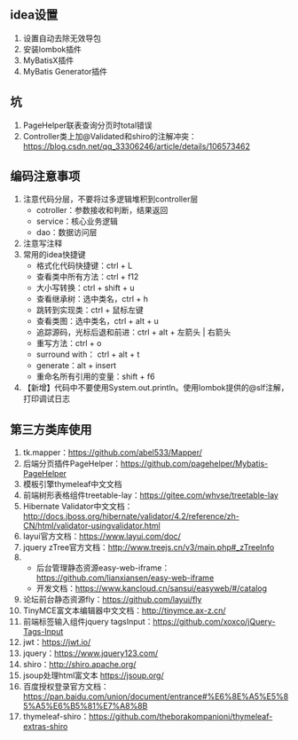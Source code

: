 ## idea设置

1. 设置自动去除无效导包
2. 安装lombok插件
3. MyBatisX插件
4. MyBatis Generator插件

## 坑
1. PageHelper联表查询分页时total错误
2. Controller类上加@Validated和shiro的注解冲突：https://blog.csdn.net/qq_33306246/article/details/106573462

## 编码注意事项

1. 注意代码分层，不要将过多逻辑堆积到controller层
    + cotroller：参数接收和判断，结果返回
    + service：核心业务逻辑
    + dao：数据访问层
2. 注意写注释
3. 常用的idea快捷键
    + 格式化代码快捷键：ctrl + L
    + 查看类中所有方法：ctrl + f12
    + 大小写转换：ctrl + shift + u
    + 查看继承树：选中类名，ctrl + h
    + 跳转到实现类：ctrl + 鼠标左键
    + 查看类图：选中类名，ctrl + alt + u
    + 追踪源码，光标后退和前进：ctrl + alt + 左箭头 | 右箭头
    + 重写方法：ctrl + o
    + surround with： ctrl + alt + t
    + generate：alt + insert
    + 重命名所有引用的变量：shift + f6
4. 【新增】代码中不要使用System.out.println。使用lombok提供的@slf注解，打印调试日志


## 第三方类库使用

1. tk.mapper：https://github.com/abel533/Mapper/
2. 后端分页插件PageHelper：https://github.com/pagehelper/Mybatis-PageHelper
3. 模板引擎thymeleaf中文文档
4. 前端树形表格组件treetable-lay：https://gitee.com/whvse/treetable-lay
5. Hibernate Validator中文文档：http://docs.jboss.org/hibernate/validator/4.2/reference/zh-CN/html/validator-usingvalidator.html
6. layui官方文档：https://www.layui.com/doc/
7. jquery zTree官方文档：http://www.treejs.cn/v3/main.php#_zTreeInfo
8. + 后台管理静态资源easy-web-iframe：https://github.com/lianxiansen/easy-web-iframe
   + 开发文档：https://www.kancloud.cn/sansui/easyweb/#/catalog
9. 论坛前台静态资源fly：https://github.com/layui/fly
10. TinyMCE富文本编辑器中文文档：http://tinymce.ax-z.cn/
11. 前端标签输入组件jquery tagsInput：https://github.com/xoxco/jQuery-Tags-Input
12. jwt：https://jwt.io/
13. jquery：https://www.jquery123.com/
14. shiro：http://shiro.apache.org/
15. jsoup处理html富文本 https://jsoup.org/
15. 百度授权登录官方文档：https://pan.baidu.com/union/document/entrance#%E6%8E%A5%E5%85%A5%E6%B5%81%E7%A8%8B
16. thymeleaf-shiro：https://github.com/theborakompanioni/thymeleaf-extras-shiro

